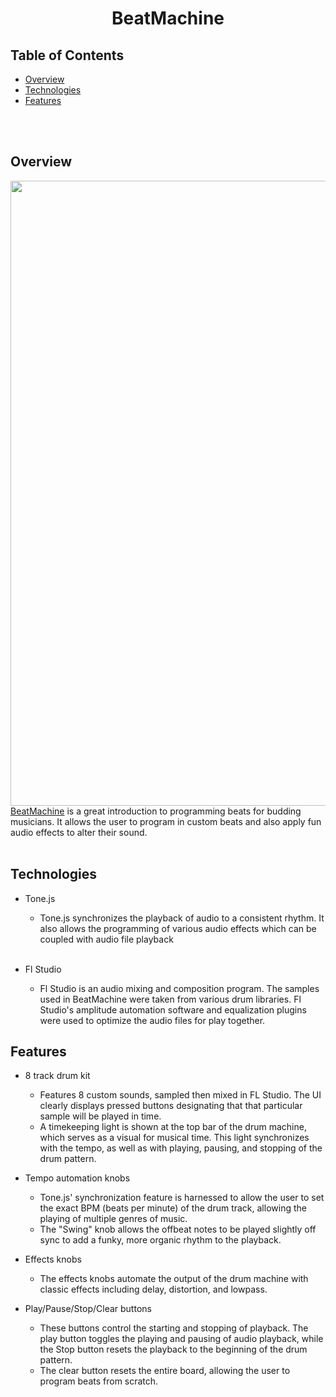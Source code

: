 <h1 align="center">BeatMachine</h1>

## Table of Contents

- [Overview](#Overview)
- [Technologies](#Technologies)
- [Features](#Features)

<br></br>
## Overview
<img src="dist/public/images/main.gif?raw=true" width="1000">
<a href='https://julian-tipler.github.io/BeatMachine/'>BeatMachine</a> is a great introduction to programming beats for budding musicians. It allows the user to program in custom beats and also apply fun audio effects to alter their sound.
<br></br>

## Technologies

* Tone.js
    * Tone.js synchronizes the playback of audio to a consistent rhythm. It also allows the programming of various audio effects which can be coupled with     audio file playback
<br></br>

* Fl Studio
   * Fl Studio is an audio mixing and composition program. The samples used in BeatMachine were taken from various drum libraries. Fl Studio's amplitude automation software and equalization plugins were used to optimize the audio files for play together.

## Features

* 8 track drum kit
    * Features 8 custom sounds, sampled then mixed in FL Studio. The UI clearly displays pressed buttons designating that that particular sample will be played in time.
    * A timekeeping light is shown at the top bar of the drum machine, which serves as a visual for musical time. This light synchronizes with the tempo, as well as with playing, pausing, and stopping of the drum pattern.

* Tempo automation knobs
    * Tone.js' synchronization feature is harnessed to allow the user to set the exact BPM (beats per minute) of the drum track, allowing the playing of multiple         genres of music.
    * The "Swing" knob allows the offbeat notes to be played slightly off sync to add a funky, more organic rhythm to the playback.

* Effects knobs
    * The effects knobs automate the output of the drum machine with classic effects including delay, distortion, and lowpass.

* Play/Pause/Stop/Clear buttons
    * These buttons control the starting and stopping of playback. The play button toggles the playing and pausing of audio playback, while the Stop button resets the playback to the beginning of the drum pattern.
    * The clear button resets the entire board, allowing the user to program beats from scratch. 

